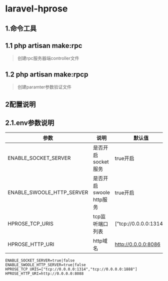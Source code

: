 # laravel-hprose

## 1.命令工具

## 1.1 php artisan make:rpc


>创建rpc服务器端controller文件

## 1.2 php artisan make:rpcp

> 创建paramter参数验证文件

## 2配置说明

## 2.1.env参数说明

|参数|说明|默认值|
|--|--|--|
|ENABLE_SOCKET_SERVER|是否开启socket服务|true开启|
|ENABLE_SWOOLE_HTTP_SERVER|是否开启swoole http服务|true开启|
|HPROSE_TCP_URIS|tcp监听端口列表|["tcp://0.0.0.0:1314"]|
|HPROSE_HTTP_URI|http域名| http://0.0.0.0:8086 |


```
ENABLE_SOCKET_SERVER=true|false 
ENABLE_SWOOLE_HTTP_SERVER=true|false 
HPROSE_TCP_URIS=["tcp://0.0.0.0:1314","tcp://0.0.0.0:1888"]
HPROSE_HTTP_URI=http://0.0.0.0:8088
```

